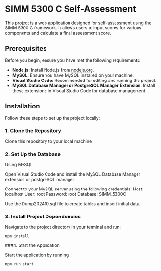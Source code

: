 # SIMM 5300 C Self-Assessment

This project is a web application designed for self-assessment using the SIMM 5300 C framework. It allows users to input scores for various components and calculate a final assessment score.

## Prerequisites

Before you begin, ensure you have met the following requirements:

- **Node.js**: Install Node.js from [nodejs.org](https://nodejs.org/).
- **MySQL**: Ensure you have MySQL installed on your machine.
- **Visual Studio Code**: Recommended for editing and running the project.
- **MySQL Database Manager or PostgreSQL Manager Extension**: Install these extensions in Visual Studio Code for database management.

## Installation

Follow these steps to set up the project locally:

### 1. Clone the Repository

Clone this repository to your local machine 

### 2. Set Up the Database

Using MySQL

Open Visual Studio Code and install the MySQL Database Manager extension or postgreSQL manager

Connect to your MySQL server using the following credentials:
Host: localhost
User: root
Password: root
Database: SIMM_5300C

Use the Dump202410.sql file to create tables and insert initial data.

### 3. Install Project Dependencies

Navigate to the project directory in your terminal and run:
```bash
npm install
```

###4. Start the Application

Start the application by running:

```bash
npm run start
```

